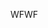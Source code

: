 <span data-ttu-id="f8cfe-101">WF</span><span class="sxs-lookup"><span data-stu-id="f8cfe-101">WF</span></span>